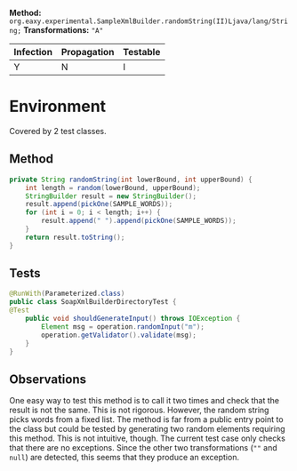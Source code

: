 
**Method:** `org.eaxy.experimental.SampleXmlBuilder.randomString(II)Ljava/lang/String;`
**Transformations:** `"A"`

| Infection | Propagation | Testable |
|-----------|-------------|----------|
| Y         | N           | I        |

# Environment

Covered by 2 test classes.

## Method

```Java
private String randomString(int lowerBound, int upperBound) {
    int length = random(lowerBound, upperBound);
    StringBuilder result = new StringBuilder();
    result.append(pickOne(SAMPLE_WORDS));
    for (int i = 0; i < length; i++) {
        result.append(" ").append(pickOne(SAMPLE_WORDS));
    }
    return result.toString();
}
```

## Tests

```Java
@RunWith(Parameterized.class)
public class SoapXmlBuilderDirectoryTest {
@Test
    public void shouldGenerateInput() throws IOException {
        Element msg = operation.randomInput("m");
        operation.getValidator().validate(msg);
    }
}
```

## Observations
One easy way to test this method is to call it two times and check that the 
result is not the same. This is not rigorous. However, the random string picks
words from a fixed list. The method is far from a public entry point to the class
but could be tested by generating two random elements requiring this method.
This is not intuitive, though.
The current test case only checks that there are no exceptions.
Since the other two transformations (`""` and `null`) are detected, this seems
that they produce an exception.